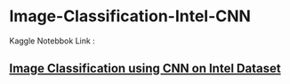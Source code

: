 # Image-Classification-Intel-CNN
Kaggle Notebbok Link : 
<h2><a href="https://www.kaggle.com/code/atharvamartiwar/classification-of-intel-dataset-using-cnn"> Image Classification using CNN on Intel Dataset</a>

